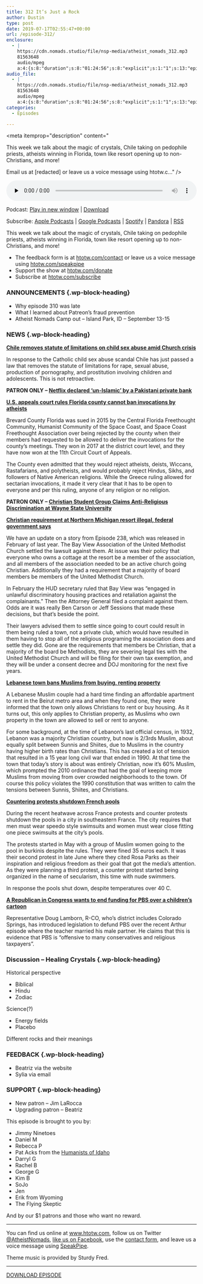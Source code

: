 ```yaml
---
title: 312 It’s Just a Rock
author: Dustin
type: post
date: 2019-07-17T02:55:47+00:00
url: /episode-312/
enclosure:
  - |
    https://cdn.nomads.studio/file/nsp-media/atheist_nomads_312.mp3
    81563648
    audio/mpeg
    a:4:{s:8:"duration";s:8:"01:24:56";s:8:"explicit";s:1:"1";s:13:"episode_title";s:16:"It's Just a Rock";s:10:"episode_no";s:3:"312";}
audio_file:
  - |
    https://cdn.nomads.studio/file/nsp-media/atheist_nomads_312.mp3
    81563648
    audio/mpeg
    a:4:{s:8:"duration";s:8:"01:24:56";s:8:"explicit";s:1:"1";s:13:"episode_title";s:16:"It's Just a Rock";s:10:"episode_no";s:3:"312";}
categories:
  - Episodes

---
```

<div itemscope itemtype="http://schema.org/AudioObject">
  <meta itemprop="name" content="312 It&#8217;s Just a Rock" />
  
  <meta itemprop="uploadDate" content="2019-07-16T20:55:47-06:00" />
  
  <meta itemprop="encodingFormat" content="audio/mpeg" />
  
  <meta itemprop="duration" content="PT1H24M56S" />
  
  <meta itemprop="description" content="


This week we talk about the magic of crystals, Chile taking on pedophile priests, atheists winning in Florida, town like resort opening up to non-Christians, and more!








Email us at [redacted] or leave us a voice message using htotw.c..." />
  
  <meta itemprop="contentUrl" content="https://dts.podtrac.com/redirect.mp3/cdn.nomads.studio/file/nsp-media/atheist_nomads_312.mp3" />
  
  <meta itemprop="contentSize" content="77.8" />
  
  <div class="powerpress_player" id="powerpress_player_8575">
    <audio class="wp-audio-shortcode" id="audio-3560-319" preload="none" style="width: 100%;" controls="controls"><source type="audio/mpeg" src="https://dts.podtrac.com/redirect.mp3/cdn.nomads.studio/file/nsp-media/atheist_nomads_312.mp3?_=319" /><a href="https://dts.podtrac.com/redirect.mp3/cdn.nomads.studio/file/nsp-media/atheist_nomads_312.mp3">https://dts.podtrac.com/redirect.mp3/cdn.nomads.studio/file/nsp-media/atheist_nomads_312.mp3</a></audio>
  </div>
</div>

<p class="powerpress_links powerpress_links_mp3">
  Podcast: <a href="https://dts.podtrac.com/redirect.mp3/cdn.nomads.studio/file/nsp-media/atheist_nomads_312.mp3" class="powerpress_link_pinw" target="_blank" title="Play in new window" onclick="return powerpress_pinw('https://htotw.com/?powerpress_pinw=3560-podcast');" rel="nofollow">Play in new window</a> | <a href="https://dts.podtrac.com/redirect.mp3/cdn.nomads.studio/file/nsp-media/atheist_nomads_312.mp3" class="powerpress_link_d" title="Download" rel="nofollow" download="atheist_nomads_312.mp3">Download</a>
</p>

<p class="powerpress_links powerpress_subscribe_links">
  Subscribe: <a href="https://podcasts.apple.com/us/podcast/humanists-take-on-the-world/id530050098?mt=2&ls=1" class="powerpress_link_subscribe powerpress_link_subscribe_itunes" target="_blank" title="Subscribe on Apple Podcasts" rel="nofollow">Apple Podcasts</a> | <a href="https://www.google.com/podcasts?feed=aHR0cDovL2F0aGVpc3Rub21hZHMubGlic3luLmNvbS9yc3M%3D" class="powerpress_link_subscribe powerpress_link_subscribe_googleplay" target="_blank" title="Subscribe on Google Podcasts" rel="nofollow">Google Podcasts</a> | <a href="https://open.spotify.com/show/3LzK2xZGike6Tc1GEMtMbr?si=LieN9SNuTpq96smuaUsH8A" class="powerpress_link_subscribe powerpress_link_subscribe_spotify" target="_blank" title="Subscribe on Spotify" rel="nofollow">Spotify</a> | <a href="https://www.pandora.com/podcast/atheist-nomads/PC:10122?corr=62071012&part=ug" class="powerpress_link_subscribe powerpress_link_subscribe_pandora" target="_blank" title="Subscribe on Pandora" rel="nofollow">Pandora</a> | <a href="https://htotw.com/feed/podcast/" class="powerpress_link_subscribe powerpress_link_subscribe_rss" target="_blank" title="Subscribe via RSS" rel="nofollow">RSS</a>
</p>

This week we talk about the magic of crystals, Chile taking on pedophile priests, atheists winning in Florida, town like resort opening up to non-Christians, and more!

<!--more-->

  * The feedback form is at [htotw.com/contact](https://htotw.com/contact) or leave us a voice message using <a href="https://htotw.com/speakpipe" target="_blank" rel="noopener noreferrer">htotw.com/speakpipe</a>
  * Support the show at <a href="https://htotw.com/donate" target="_blank" rel="noopener noreferrer">htotw.com/donate</a>
  * Subscribe at <a href="https://htotw.com/subscribe" target="_blank" rel="noopener noreferrer">htotw.com/subscribe</a>

### ANNOUNCEMENTS {.wp-block-heading}

  * Why episode 310 was late
  * What I learned about Patreon’s fraud prevention
  * Atheist Nomads Camp out &#8211; Island Park, ID &#8211; September 13-15

### NEWS {.wp-block-heading}

**[Chile removes statute of limitations on child sex abuse amid Church crisis][1]**

In response to the Catholic child sex abuse scandal Chile has just passed a law that removes the statute of limitations for rape, sexual abuse, production of pornography, and prostitution involving children and adolescents. This is not retroactive.

**PATRON ONLY &#8211; [Netflix declared ‘un-Islamic’ by a Pakistani private bank][2]**

**[U.S. appeals court rules Florida county cannot ban invocations by atheists][3]**

Brevard County Florida was sued in 2015 by the Central Florida Freethought Community, Humanist Community of the Space Coast, and Space Coast Freethought Association over being rejected by the county when their members had requested to be allowed to deliver the invocations for the county’s meetings. They won in 2017 at the district court level, and they have now won at the 11th Circuit Court of Appeals.

The County even admitted that they would reject atheists, deists, Wiccans, Rastafarians, and polytheists, and would probably reject Hindus, Sikhs, and followers of Native American religions. While the Greece ruling allowed for sectarian invocations, it made it very clear that it has to be open to everyone and per this ruling, anyone of any religion or no religion.

 **PATRON ONLY &#8211; [Christian Student Group Claims Anti-Religious Discrimination at Wayne State University][4]**

**[Christian requirement at Northern Michigan resort illegal, federal government says][5]**

We have an update on a story from Episode 238, which was released in February of last year. The Bay View Association of the United Methodist Church settled the lawsuit against them. At issue was their policy that everyone who owns a cottage at the resort be a member of the association, and all members of the association needed to be an active church going Christian. Additionally they had a requirement that a majority of board members be members of the United Methodist Church.

In February the HUD secretary ruled that Bay View was “engaged in unlawful discriminatory housing practices and retaliation against the complainants.” Then the Attorney General filed a complaint against them. Odds are it was really Ben Carson or Jeff Sessions that made these decisions, but that’s beside the point.

Their lawyers advised them to settle since going to court could result in them being ruled a town, not a private club, which would have resulted in them having to stop all of the religious programing the association does and settle they did. Gone are the requirements that members be Christian, that a majority of the board be Methodists, they are severing legal ties with the United Methodist Church and will be filing for their own tax exemption, and they will be under a consent decree and DOJ monitoring for the next five years.

**[Lebanese town bans Muslims from buying, renting property][6]**

A Lebanese Muslim couple had a hard time finding an affordable apartment to rent in the Beirut metro area and when they found one, they were informed that the town only allows Christians to rent or buy housing. As it turns out, this only applies to Christian property, as Muslims who own property in the town are allowed to sell or rent to anyone.

For some background, at the time of Lebanon’s last official census, in 1932, Lebanon was a majority Christian country, but now is 2/3rds Muslim, about equally split between Sunnis and Shiites, due to Muslims in the country having higher birth rates than Christians. This has created a lot of tension that resulted in a 15 year long civil war that ended in 1990. At that time the town that today’s story is about was entirely Christian, now it’s 60% Muslim, which prompted the 2010 ordinance that had the goal of keeping more Muslims from moving from over crowded neighborhoods to the town. Of course this policy violates the 1990 constitution that was written to calm the tensions between Sunnis, Shiites, and Christians.

**[Countering protests shutdown French pools][7]**

During the recent heatwave across France protests and counter protests shutdown the pools in a city in southeastern France. The city requires that men must wear speedo style swimsuits and women must wear close fitting one piece swimsuits at the city’s pools.

The protests started in May with a group of Muslim women going to the pool in burkinis despite the rules. They were fined 35 euros each. It was their second protest in late June where they cited Rosa Parks as their inspiration and religious freedom as their goal that got the media’s attention. As they were planning a third protest, a counter protest started being organized in the name of secularism, this time with nude swimmers.

In response the pools shut down, despite temperatures over 40 C.

**[A Republican in Congress wants to end funding for PBS over a children’s cartoon][8]**

Representative Doug Lamborn, R-CO, who’s district includes Colorado Springs, has introduced legislation to defund PBS over the recent Arthur episode where the teacher married his male partner. He claims that this is evidence that PBS is “offensive to many conservatives and religious taxpayers”.

### Discussion &#8211; Healing Crystals {.wp-block-heading}

Historical perspective

  * Biblical
  * Hindu
  * Zodiac

Science(?)

  * Energy fields
  * Placebo

Different rocks and their meanings

### FEEDBACK {.wp-block-heading}

  * Beatriz via the website
  * Sylia via email

### SUPPORT {.wp-block-heading}

  * New patron &#8211; Jim LaRocca
  * Upgrading patron &#8211; Beatriz

This episode is brought to you by:

  * Jimmy Ninetoes
  * Daniel M
  * Rebecca P
  * Pat Acks from the <a href="https://www.humanistsofidaho.org" target="_blank" rel="noopener noreferrer">Humanists of Idaho</a>
  * Darryl G
  * Rachel B
  * George G
  * Kim B
  * SoJo
  * Jen
  * Erik from Wyoming
  * The Flying Skeptic

And by our $1 patrons and those who want no reward.

<hr class="wp-block-separator" />

You can find us online at <a href="https://www.htotw.com/" target="_blank" rel="noopener noreferrer">www.htotw.com</a>, follow us on Twitter <a href="https://htotw.com/twitter" target="_blank" rel="noopener noreferrer">@AtheistNomads</a>, <a href="https://htotw.com/facebook" target="_blank" rel="noopener noreferrer">like us on Facebook</a>, use the [contact form](https://htotw.com/contact), and leave us a voice message using <a href="https://htotw.com/speakpipe" target="_blank" rel="noopener noreferrer">SpeakPipe</a>.

Theme music is provided by Sturdy Fred.

<hr class="wp-block-separator" />

[DOWNLOAD EPISODE][9]

 [1]: https://uk.reuters.com/article/uk-chile-abuse/chile-removes-statute-of-limitations-on-child-sex-abuse-amid-church-crisis-idUKKCN1U62NY
 [2]: https://www.thenews.com.pk/amp/496093-netflix-declared-un-islamic-by-a-local-private-bank
 [3]: https://www.reuters.com/article/us-florida-invocations/florida-county-cannot-ban-invocations-by-atheists-us-appeals-court-idUSKCN1U32BY
 [4]: https://www.yahoo.com/news/christian-student-group-claims-anti-205956906.html
 [5]: https://www.mlive.com/news/grand-rapids/2019/07/christian-requirement-at-northern-michigan-resort-illegal-federal-government-says.html
 [6]: https://www.apnews.com/ab2518df6f074c3bae9494638840d26a
 [7]: https://www.telegraph.co.uk/news/2019/06/27/french-nudists-burkini-bathers-heatwave-pool-standoff/
 [8]: https://www.lgbtqnation.com/2019/06/republican-congress-wants-end-funding-pbs-childrens-cartoon/
 [9]: https://dts.podtrac.com/redirect.mp3/cdn.nomads.studio/file/nsp-media/atheist_nomads_312.mp3